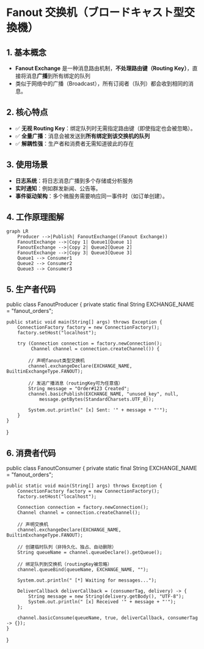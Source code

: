 # Fanout 交换机（ブロードキャスト型交換機）

## 1. 基本概念
- **Fanout Exchange** 是一种消息路由机制，**不处理路由键（Routing Key）**，直接将消息**广播**到所有绑定的队列
- 类似于网络中的广播（Broadcast），所有订阅者（队列）都会收到相同的消息。

## 2. 核心特点
- ✅ **无视 Routing Key**：绑定队列时无需指定路由键（即使指定也会被忽略）。
- ✅ **全量广播**：消息会被发送到**所有绑定到该交换机的队列**
- ✅ **解耦性强**：生产者和消费者无需知道彼此的存在

## 3. 使用场景
- **日志系统**：将日志消息广播到多个存储或分析服务
- **实时通知**：例如群发新闻、公告等。
- **事件驱动架构**：多个微服务需要响应同一事件时（如订单创建）。

## 4. 工作原理图解

```mermaid
graph LR
    Producer -->|Publish| FanoutExchange((Fanout Exchange))
    FanoutExchange -->|Copy 1| Queue1[Queue 1]
    FanoutExchange -->|Copy 2| Queue2[Queue 2]
    FanoutExchange -->|Copy 3| Queue3[Queue 3]
    Queue1 --> Consumer1
    Queue2 --> Consumer2
    Queue3 --> Consumer3
```
## 5. 生产者代码
public class FanoutProducer {
    private static final String EXCHANGE_NAME = "fanout_orders";

    public static void main(String[] args) throws Exception {
        ConnectionFactory factory = new ConnectionFactory();
        factory.setHost("localhost");

        try (Connection connection = factory.newConnection();
             Channel channel = connection.createChannel()) {
            
            // 声明fanout类型交换机
            channel.exchangeDeclare(EXCHANGE_NAME, BuiltinExchangeType.FANOUT);

            // 发送广播消息（routingKey可为任意值）
            String message = "Order#123 Created";
            channel.basicPublish(EXCHANGE_NAME, "unused_key", null, 
                message.getBytes(StandardCharsets.UTF_8));
            
            System.out.println(" [x] Sent: '" + message + "'");
        }
    }
}

## 6. 消费者代码
public class FanoutConsumer {
    private static final String EXCHANGE_NAME = "fanout_orders";

    public static void main(String[] args) throws Exception {
        ConnectionFactory factory = new ConnectionFactory();
        factory.setHost("localhost");

        Connection connection = factory.newConnection();
        Channel channel = connection.createChannel();

        // 声明交换机
        channel.exchangeDeclare(EXCHANGE_NAME, BuiltinExchangeType.FANOUT);
        
        // 创建临时队列（非持久化、独占、自动删除）
        String queueName = channel.queueDeclare().getQueue();
        
        // 绑定队列到交换机（routingKey被忽略）
        channel.queueBind(queueName, EXCHANGE_NAME, "");

        System.out.println(" [*] Waiting for messages...");

        DeliverCallback deliverCallback = (consumerTag, delivery) -> {
            String message = new String(delivery.getBody(), "UTF-8");
            System.out.println(" [x] Received '" + message + "'");
        };

        channel.basicConsume(queueName, true, deliverCallback, consumerTag -> {});
    }
}
